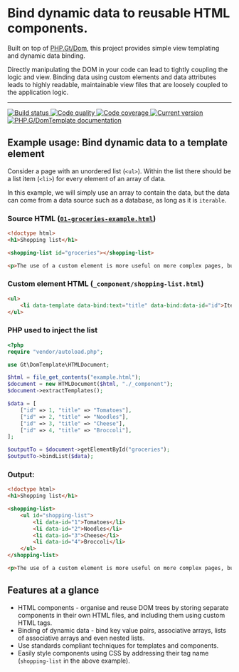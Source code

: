 # Bind dynamic data to reusable HTML components.

Built on top of [PHP.Gt/Dom][dom], this project provides simple view templating and dynamic data binding.

Directly manipulating the DOM in your code can lead to tightly coupling the logic and view. Binding data using custom elements and data attributes leads to highly readable, maintainable view files that are loosely coupled to the application logic.  

***

<a href="https://github.com/PhpGt/DomTemplate/actions" target="_blank">
	<img src="https://badge.status.php.gt/domtemplate-build.svg" alt="Build status" />
</a>
<a href="https://scrutinizer-ci.com/g/PhpGt/DomTemplate" target="_blank">
	<img src="https://badge.status.php.gt/domtemplate-quality.svg" alt="Code quality" />
</a>
<a href="https://scrutinizer-ci.com/g/PhpGt/DomTemplate" target="_blank">
	<img src="https://badge.status.php.gt/domtemplate-coverage.svg" alt="Code coverage" />
</a>
<a href="https://packagist.org/packages/PhpGt/DomTemplate" target="_blank">
	<img src="https://badge.status.php.gt/domtemplate-version.svg" alt="Current version" />
</a>
<a href="http://www.php.gt/domtemplate" target="_blank">
	<img src="https://badge.status.php.gt/domtemplate-docs.svg" alt="PHP.G/DomTemplate documentation" />
</a>

## Example usage: Bind dynamic data to a template element

Consider a page with an unordered list (`<ul>`). Within the list there should be a list item (`<li>`) for every element of an array of data.

In this example, we will simply use an array to contain the data, but the data can come from a data source such as a database, as long as it is `iterable`.

### Source HTML ([`01-groceries-example.html`][example-groceries-html])

```html
<!doctype html>
<h1>Shopping list</h1>

<shopping-list id="groceries"></shopping-list>

<p>The use of a custom element is more useful on more complex pages, but is shown above as an example.</p>
```

### Custom element HTML (`_component/shopping-list.html`)

```html
<ul>
	<li data-template data-bind:text="title" data-bind:data-id="id">Item name</li>
</ul>
```

### PHP used to inject the list

```php
<?php
require "vendor/autoload.php";

use Gt\DomTemplate\HTMLDocument;

$html = file_get_contents("example.html");
$document = new HTMLDocument($html, "./_component");
$document->extractTemplates();

$data = [
	["id" => 1, "title" => "Tomatoes"],
	["id" => 2, "title" => "Noodles"],
	["id" => 3, "title" => "Cheese"],
	["id" => 4, "title" => "Broccoli"],
];

$outputTo = $document->getElementById("groceries");
$outputTo->bindList($data);
```

### Output:

```html
<!doctype html>
<h1>Shopping list</h1>

<shopping-list>
    <ul id="shopping-list">
        <li data-id="1">Tomatoes</li>
        <li data-id="2">Noodles</li>
        <li data-id="3">Cheese</li>
        <li data-id="4">Broccoli</li>
    </ul>
</shopping-list>

<p>The use of a custom element is more useful on more complex pages, but is shown above as an example.</p>
```

Features at a glance
--------------------

+ HTML components - organise and reuse DOM trees by storing separate components in their own HTML files, and including them using custom HTML tags.
+ Binding of dynamic data - bind key value pairs, associative arrays, lists of associative arrays and even nested lists.
+ Use standards compliant techniques for templates and components.
+ Easily style components using CSS by addressing their tag name (`shopping-list` in the above example).

[dom]: https://www.php.gt/dom
[example-groceries-html]: https://github.com/PhpGt/DomTemplate/blob/master/example/01-example-groceries.html